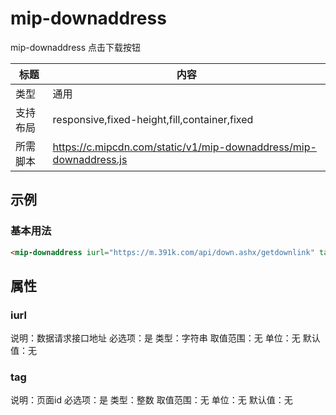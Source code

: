 # mip-downaddress

mip-downaddress 点击下载按钮

标题|内容
----|----
类型|通用
支持布局|responsive,fixed-height,fill,container,fixed
所需脚本|https://c.mipcdn.com/static/v1/mip-downaddress/mip-downaddress.js

## 示例

### 基本用法
```html
<mip-downaddress iurl="https://m.391k.com/api/down.ashx/getdownlink" tag="447421" class="downaddress">安装</mip-downaddress>
```

## 属性

### iurl

说明：数据请求接口地址
必选项：是
类型：字符串
取值范围：无
单位：无
默认值：无

### tag

说明：页面id
必选项：是
类型：整数
取值范围：无
单位：无
默认值：无

